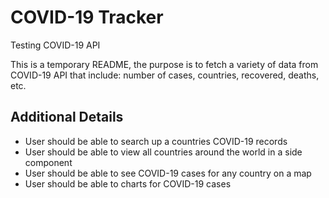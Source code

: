 # COVID-19 Tracker

Testing COVID-19 API

This is a temporary README, the purpose is to fetch a variety of data from COVID-19 API that include: number of cases, countries, recovered, deaths, etc.

## Additional Details

- User should be able to search up a countries COVID-19 records
- User should be able to view all countries around the world in a side component 
- User should be able to see COVID-19 cases for any country on a map 
- User should be able to charts for COVID-19 cases 
